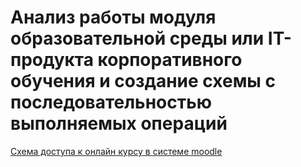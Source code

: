 # Анализ работы модуля образовательной среды или IT-продукта корпоративного обучения и создание схемы с последовательностью выполняемых операций 

[Схема доступа к онлайн курсу в системе moodle](schema.jpg)